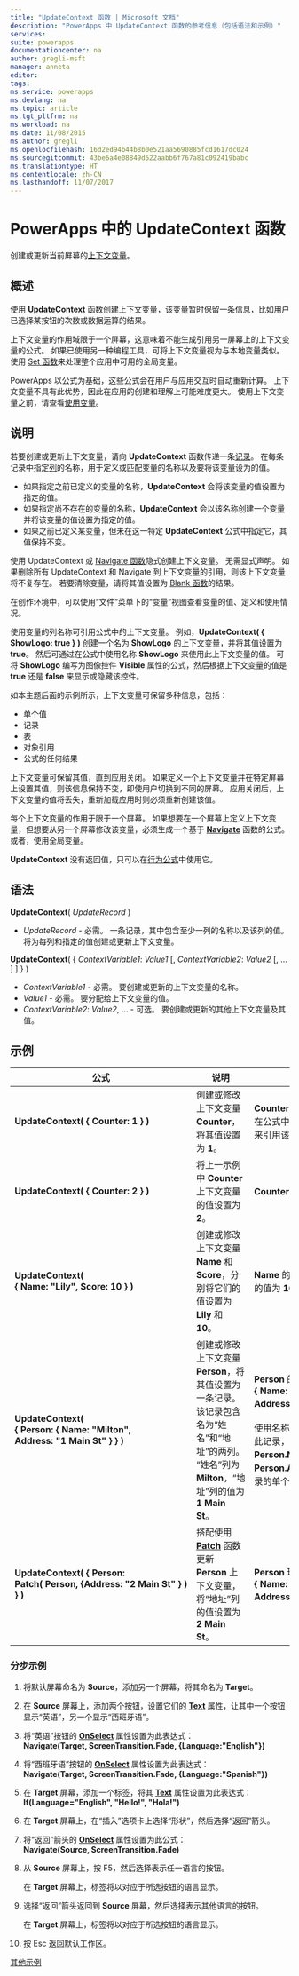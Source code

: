 ```yaml
---
title: "UpdateContext 函数 | Microsoft 文档"
description: "PowerApps 中 UpdateContext 函数的参考信息（包括语法和示例）"
services: 
suite: powerapps
documentationcenter: na
author: gregli-msft
manager: anneta
editor: 
tags: 
ms.service: powerapps
ms.devlang: na
ms.topic: article
ms.tgt_pltfrm: na
ms.workload: na
ms.date: 11/08/2015
ms.author: gregli
ms.openlocfilehash: 16d2ed94b44b8b0e521aa5690885fcd1617dc024
ms.sourcegitcommit: 43be6a4e08849d522aabb6f767a81c092419babc
ms.translationtype: HT
ms.contentlocale: zh-CN
ms.lasthandoff: 11/07/2017
---
```

# <a name="updatecontext-function-in-powerapps"></a>PowerApps 中的 UpdateContext 函数
创建或更新当前屏幕的[上下文变量](../working-with-variables.md#create-a-context-variable)。

## <a name="overview"></a>概述
使用 **UpdateContext** 函数创建上下文变量，该变量暂时保留一条信息，比如用户已选择某按钮的次数或数据运算的结果。

上下文变量的作用域限于一个屏幕，这意味着不能生成引用另一屏幕上的上下文变量的公式。 如果已使用另一种编程工具，可将上下文变量视为与本地变量类似。  使用 [Set 函数](function-set.md)来处理整个应用中可用的全局变量。  

PowerApps 以公式为基础，这些公式会在用户与应用交互时自动重新计算。  上下文变量不具有此优势，因此在应用的创建和理解上可能难度更大。  使用上下文变量之前，请查看[使用变量](../working-with-variables.md)。

## <a name="description"></a>说明
若要创建或更新上下文变量，请向 **UpdateContext** 函数传递一条[记录](../working-with-tables.md#records)。 在每条记录中指定[列](../working-with-tables.md#columns)的名称，用于定义或匹配变量的名称以及要将该变量设为的值。

* 如果指定之前已定义的变量的名称，**UpdateContext** 会将该变量的值设置为指定的值。
* 如果指定尚不存在的变量的名称，**UpdateContext** 会以该名称创建一个变量并将该变量的值设置为指定的值。
* 如果之前已定义某变量，但未在这一特定 **UpdateContext** 公式中指定它，其值保持不变。

使用 UpdateContext 或 [Navigate 函数](function-navigate.md)隐式创建上下文变量。  无需显式声明。  如果删除所有 UpdateContext 和 Navigate 到上下文变量的引用，则该上下文变量将不复存在。  若要清除变量，请将其值设置为 [Blank 函数](function-blank.md)的结果。 

在创作环境中，可以使用“文件”菜单下的“变量”视图查看变量的值、定义和使用情况。 

使用变量的列名称可引用公式中的上下文变量。 例如，**UpdateContext( { ShowLogo: true } )** 创建一个名为 **ShowLogo** 的上下文变量，并将其值设置为 **true**。 然后可通过在公式中使用名称 **ShowLogo** 来使用此上下文变量的值。  可将 **ShowLogo** 编写为图像控件 **Visible** 属性的公式，然后根据上下文变量的值是 **true** 还是 **false** 来显示或隐藏该控件。

如本主题后面的示例所示，上下文变量可保留多种信息，包括：

* 单个值
* 记录
* 表
* 对象引用
* 公式的任何结果

上下文变量可保留其值，直到应用关闭。  如果定义一个上下文变量并在特定屏幕上设置其值，则该信息保持不变，即使用户切换到不同的屏幕。  应用关闭后，上下文变量的值将丢失，重新加载应用时则必须重新创建该值。  

每个上下文变量的作用于限于一个屏幕。 如果想要在一个屏幕上定义上下文变量，但想要从另一个屏幕修改该变量，必须生成一个基于 **[Navigate](function-navigate.md)** 函数的公式。  或者，使用全局变量。

**UpdateContext** 没有返回值，只可以在[行为公式](../working-with-formulas-in-depth.md#behavior-formulas)中使用它。

## <a name="syntax"></a>语法
**UpdateContext**( *UpdateRecord* )

* *UpdateRecord* - 必需。 一条记录，其中包含至少一列的名称以及该列的值。 将为每列和指定的值创建或更新上下文变量。

**UpdateContext**( { *ContextVariable1*: *Value1* [, *ContextVariable2*: *Value2* [, ... ] ] } )

* *ContextVariable1* - 必需。  要创建或更新的上下文变量的名称。
* *Value1* - 必需。  要分配给上下文变量的值。
* *ContextVariable2*: *Value2*, ... - 可选。 要创建或更新的其他上下文变量及其值。

## <a name="examples"></a>示例
| 公式 | 说明 | 结果 |
| --- | --- | --- |
| **UpdateContext( {&nbsp;Counter:&nbsp;1&nbsp;} )** |创建或修改上下文变量 **Counter**，将其值设置为 **1**。 |**Counter** 的值为 **1**。 可通过在公式中使用名称 **Counter** 来引用该变量。 |
| **UpdateContext( {&nbsp;Counter:&nbsp;2&nbsp;} )** |将上一示例中 **Counter** 上下文变量的值设置为 **2**。 |**Counter** 的值为 **2**。 |
| **UpdateContext( {&nbsp;Name:&nbsp;"Lily",&nbsp;Score:&nbsp;10&nbsp;} )** |创建或修改上下文变量 **Name** 和 **Score**，分别将它们的值设置为 **Lily** 和 **10**。 |**Name** 的值为 **Lily**，**Score** 的值为 **10**。 |
| **UpdateContext( {&nbsp;Person:&nbsp;{&nbsp;Name:&nbsp;"Milton", Address:&nbsp;"1&nbsp;Main&nbsp;St"&nbsp;}&nbsp;} )** |创建或修改上下文变量 **Person**，将其值设置为一条记录。 该记录包含名为“姓名”和“地址”的两列。 “姓名”列为 **Milton**，“地址”列的值为 **1 Main St**。 |**Person** 的值为记录 **{&nbsp;Name:&nbsp;"Milton", Address:&nbsp;"1&nbsp;Main&nbsp;St"&nbsp;}&nbsp;}**。<br><br>使用名称 **Person** 整体引用此记录，或使用 **Person.Name** 或 **Person.Address** 引用此记录的单个列。 |
| **UpdateContext( {&nbsp;Person: Patch(&nbsp;Person,&nbsp;{Address:&nbsp;"2&nbsp;Main&nbsp;St"&nbsp;}&nbsp;) }&nbsp;)** |搭配使用 **[Patch](function-patch.md)** 函数更新 **Person** 上下文变量，将“地址”列的值设置为 **2 Main St**。 |**Person** 现在的值为记录 **{&nbsp;Name:&nbsp;"Milton", Address:&nbsp;"2&nbsp;Main&nbsp;St"&nbsp;}&nbsp;}**。 |

### <a name="step-by-step-example"></a>分步示例
1. 将默认屏幕命名为 **Source**，添加另一个屏幕，将其命名为 **Target**。
2. 在 **Source** 屏幕上，添加两个按钮，设置它们的 **[Text](../controls/properties-core.md)** 属性，让其中一个按钮显示“英语”，另一个显示“西班牙语”。
3. 将“英语”按钮的 **[OnSelect](../controls/properties-core.md)** 属性设置为此表达式：<br>**Navigate(Target, ScreenTransition.Fade, {Language:"English"})**
4. 将“西班牙语”按钮的 **[OnSelect](../controls/properties-core.md)** 属性设置为此表达式：<br>**Navigate(Target, ScreenTransition.Fade, {Language:"Spanish"})**
5. 在 **Target** 屏幕，添加一个标签，将其 **[Text](../controls/properties-core.md)** 属性设置为此表达式：<br>**If(Language="English", "Hello!", "Hola!")**
6. 在 **Target** 屏幕上，在“插入”选项卡上选择“形状”，然后选择“返回”箭头。
7. 将“返回”箭头的 **[OnSelect](../controls/properties-core.md)** 属性设置为此公式：<br>**Navigate(Source, ScreenTransition.Fade)**
8. 从 **Source** 屏幕上，按 F5，然后选择表示任一语言的按钮。
   
    在 **Target** 屏幕上，标签将以对应于所选按钮的语言显示。
9. 选择“返回”箭头返回到 **Source** 屏幕，然后选择表示其他语言的按钮。
   
    在 **Target** 屏幕上，标签将以对应于所选按钮的语言显示。
10. 按 Esc 返回默认工作区。

[其他示例](../add-screen-context-variables.md)

